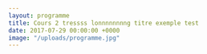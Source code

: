 ```yaml
---
layout: programme
title: Cours 2 tressss lonnnnnnnng titre exemple test
date: 2017-07-29 00:00:00 +0000
image: "/uploads/programme.jpg"
---
```

